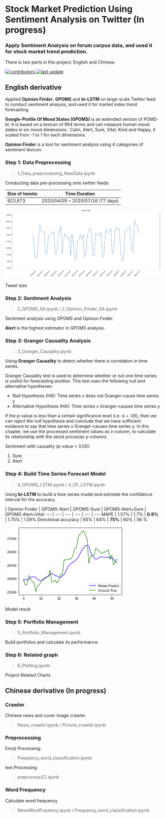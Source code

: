 # Stock Market Prediction Using Sentiment Analysis on Twitter (In progress)
    
### Apply Sentiment Analysis on forum corpus data, and used it for stock market trend prediction.

There is two parts in this project: English and Chinese.
    

<!-- Badges -->
<p>
  <a href="">
    <img src="https://img.shields.io/badge/contributors-2-yellow" alt="contributors" />
  </a>
  <a href="">
    <img src="https://img.shields.io/badge/last%20update-November%202022-green" alt="last update" />
  </a>
</p>

## English derivative

Applied **Opinion Finder**, **GPOMS** and **bi-LSTM** on large-scale Twitter feed to conduct sentiment analysis, and used it for market index trend forecasting.

**Google-Profile Of Mood States (GPOMS)** is an extended version of POMS-bi. It is based on a lexicon of 964 terms and can measure human mood states in six mood dimensions : Calm, Alert, Sure, Vital,
Kind and Happy, it scaled from -1 to 1 for each dimensions.

**Opinion Finder** is a tool for sentiment analysis using 4 categories of sentiment lexicon.

### Step 1: Data Preprocessing

> 1_Data_preprocessing_NewData.ipynb

Conducting data pre-processing onto twitter feeds.

Size of tweets | Time Duration 
--- | --- 
923,673 | 2020/04/09 ~ 2020/07/16 (77 days)

![alt text](https://github.com/la83la/about_emotion/blob/main/English_derivative/tweets_size.png "Tweet size")

Tweet size

### Step 2: Sentiment Analysis 

> 2_GPOMS_SA.ipynb / 2_Opinion_Finder_SA.ipynb

Sentiment analysis using GPOMS and Opinion Finder.

**Alert** is the highest estimator in GPOMS analysis.

### Step 3: Granger Causality Analysis

> 3_Granger_Causality.ipynb

Using **Granger Causality** to detect whether there is correlation in time series.

Granger Causality test is used to determine whether or not one time series is useful for forecasting another. This test uses the following null and alternative hypotheses:

* Null Hypothesis (H0): Time series x does not Granger-cause time series y
* Alternative Hypothesis (HA): Time series x Granger-causes time series y

If the p-value is less than a certain significance level (i.e. α = .05), then we can reject the null hypothesis and conclude that we have sufficient evidence to say that time series x Granger-causes time series y. In this chapter, we use the processed sentiment values as x-column, to calculate its relationship with the stock prices(as y-column).

Sentiment with causality (p-value < 0.05):

1. Sure
2. Alert


### Step 4: Build Time Series Forecast Model

> 4_GPOMS_LSTM.ipynb / 4_OF_LSTM.ipynb

Using **bi-LSTM** to build a time series model and estimate the confidence interval for the accuracy.

 | Opinion Finder | GPOMS-Alert | GPOMS-Sure | GPOMS-Alert+Sure | GPOMS-Alert+Vital
--- | --- | --- | --- | --- | ---
MAPE | 1.57% | 1.7% | **0.9%** | 1.75% | 1.59%
Directional accuracy | 65% | 64% | **75%** |  60% | 56 %

![alt text](https://github.com/la83la/about_emotion/blob/main/English_derivative/model%20result.png "Model result")

Model result

### Step 5: Portfolio Management

> 5_Portfolio_Management.ipynb

Build portfolios and calculate its performance.

### Step 6: Related graph

> 6_Plotting.ipynb

Project Related Charts

## Chinese derivative (In progress)

### Crawler
Chinese news and cover image crawler.
> News_crawler.ipynb / Picture_crawler.ipynb

### Preprocessing

Emoji Processing:
> Frequency_word_classification.ipynb

text Processing: 
> preprocess(C).ipynb

### Word Frequency

Calculate word frequency
> NewsWordFrquency.ipynb / Frequency_word_classification.ipynb